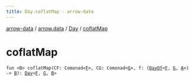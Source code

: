 ```yaml
---
title: Day.coflatMap - arrow-data
---
```


[arrow-data](../../index.html) / [arrow.data](../index.html) / [Day](index.html) / [coflatMap](./coflat-map.html)

# coflatMap

`fun <B> coflatMap(CF: Comonad<`[`F`](index.html#F)`>, CG: Comonad<`[`G`](index.html#G)`>, f: (`[`DayOf`](../-day-of.html)`<`[`F`](index.html#F)`, `[`G`](index.html#G)`, `[`A`](index.html#A)`>) -> `[`B`](coflat-map.html#B)`): `[`Day`](index.html)`<`[`F`](index.html#F)`, `[`G`](index.html#G)`, `[`B`](coflat-map.html#B)`>`
